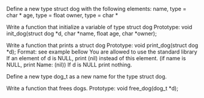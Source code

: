 Define a new type struct dog with the following elements:
name, type = char *
age, type = float
owner, type = char *

Write a function that initialize a variable of type struct dog
Prototype: void init_dog(struct dog *d, char *name, float age, char *owner);

Write a function that prints a struct dog
Prototype: void print_dog(struct dog *d);
Format: see example bellow
You are allowed to use the standard library
If an element of d is NULL, print (nil) instead of this element. (if name is NULL, print Name: (nil))
If d is NULL print nothing.

Define a new type dog_t as a new name for the type struct dog.

Write a function that frees dogs.
Prototype: void free_dog(dog_t *d);